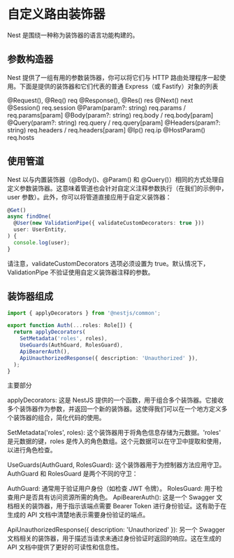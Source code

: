 # 自定义路由装饰器

Nest 是围绕一种称为装饰器的语言功能构建的。

## 参数构造器

Nest 提供了一组有用的参数装饰器，你可以将它们与 HTTP 路由处理程序一起使用。下面是提供的装饰器和它们代表的普通 Express（或 Fastify）对象的列表

@Request(), @Req()	                req
@Response(), @Res()	                res
@Next()	                            next
@Session()                      	req.session
@Param(param?: string)          	req.params / req.params[param]
@Body(param?: string)           	req.body / req.body[param]
@Query(param?: string)	            req.query / req.query[param]
@Headers(param?: string)        	req.headers / req.headers[param]
@Ip()	                            req.ip
@HostParam()	                    req.hosts

## 使用管道

Nest 以与内置装饰器（@Body()、@Param() 和 @Query()）相同的方式处理自定义参数装饰器。这意味着管道也会针对自定义注释参数执行（在我们的示例中，user 参数）。此外，你可以将管道直接应用于自定义装饰器：

```ts
@Get()
async findOne(
  @User(new ValidationPipe({ validateCustomDecorators: true }))
  user: UserEntity,
) {
  console.log(user);
}
```


请注意，validateCustomDecorators 选项必须设置为 true。默认情况下，ValidationPipe 不验证使用自定义装饰器注释的参数。


## 装饰器组成

```ts
import { applyDecorators } from '@nestjs/common';

export function Auth(...roles: Role[]) {
  return applyDecorators(
    SetMetadata('roles', roles),
    UseGuards(AuthGuard, RolesGuard),
    ApiBearerAuth(),
    ApiUnauthorizedResponse({ description: 'Unauthorized' }),
  );
}
```

主要部分

applyDecorators: 这是 NestJS 提供的一个函数，用于组合多个装饰器。它接收多个装饰器作为参数，并返回一个新的装饰器。这使得我们可以在一个地方定义多个装饰器的组合，简化代码的使用。

SetMetadata('roles', roles): 这个装饰器用于将角色信息存储为元数据。'roles' 是元数据的键，roles 是传入的角色数组。这个元数据可以在守卫中提取和使用，以进行角色检查。

UseGuards(AuthGuard, RolesGuard): 这个装饰器用于为控制器方法应用守卫。AuthGuard 和 RolesGuard 是两个不同的守卫：

AuthGuard: 通常用于验证用户身份（如检查 JWT 令牌）。
RolesGuard: 用于检查用户是否具有访问资源所需的角色。
ApiBearerAuth(): 这是一个 Swagger 文档相关的装饰器，用于指示该端点需要 Bearer Token 进行身份验证。这有助于在生成的 API 文档中清楚地表示需要身份验证的端点。

ApiUnauthorizedResponse({ description: 'Unauthorized' }): 另一个 Swagger 文档相关的装饰器，用于描述当请求未通过身份验证时返回的响应。这在生成的 API 文档中提供了更好的可读性和信息性。

